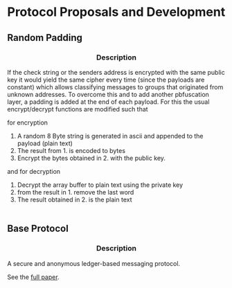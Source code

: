 # Protocol Proposals and Development

<h2><strong>Random Padding</strong></h2>
<h3 align=center><strong>Description</strong></h3>
If the check string or the senders address is encrypted with the same public key it would yield the same cipher every time (since the payloads are constant) which allows classifying messages to groups that originated from unknown addresses. To overcome this and to add another pbfuscation layer, a padding is added at the end of each payload. For this the usual encrypt/decrypt functions are modified such that

for encryption

1. A random 8 Byte string is generated in ascii and appended to the payload (plain text)
2. The result from 1. is encoded to bytes
3. Encrypt the bytes obtained in 2. with the public key.

and for decryption 
1. Decrypt the array buffer to plain text using the private key
2. from the result in 1. remove the last word
3. The result obtained in 2. is the plain text
<br><br>

<h2><strong>Base Protocol</strong></h2>
<h3 align=center><strong>Description</strong></h3>

A secure and anonymous ledger-based messaging protocol. 

See the [full paper](https://github.com/B0-B/noledger/blob/main/docs/core/paper.md).